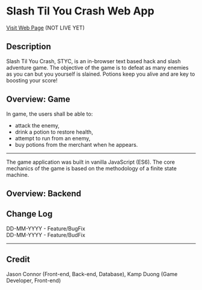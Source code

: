 # Slash Til You Crash Web App
<a href="https://styc.jasonc.dev">Visit Web Page</a> (NOT LIVE YET)
<h2>Description</h2>
Slash Til You Crash, STYC, is an in-browser text based hack and slash adventure game. The objective of the game is to defeat as many enemies as you can but you yourself is slained. Potions keep you alive and are key to boosting your score!

<h2>Overview: Game</h2>
<center>
  <a href="https://styc.jasonc.dev">
    <!--img src="https://www.dropbox.com/s/t1pvdnlg7b1mk73/portrait.jpg?dl=0" /-->
  </a>
</center>
In game, the users shall be able to:
<ul>
  <li>attack the enemy,</li>
  <li>drink a potion to restore health,</li>
  <li>attempt to run from an enemy,</li>
  <li>buy potions from the merchant when he appears.</li>
</ul>
<hr />
The game application was built in vanilla JavaScript (ES6). The core mechanics of the game is based on the methodology of a finite state machine.
<center><!--img src="https://raw.githubusercontent.com/jasonconnor/styc/master/github%20readme%20assets/STYC_FiniteStateMachine.png?token=AHRD2UXE3MJORY22AKZBABC57ZCGG" width="500px" /--></center>

<h2>Overview: Backend</h2>


<h2>Change Log</h2>

DD-MM-YYYY - Feature/BugFix<br />
DD-MM-YYYY - Feature/BudFix<br />

<hr />
<h2>Credit</h2>
Jason Connor (Front-end, Back-end, Database),
Kamp Duong (Game Developer, Front-end)
<!--img src="https://raw.githubusercontent.com/jasonconnor/styc/master/github%20readme%20assets/Contributors.png?token=AHRD2UXE3MJORY22AKZBABC57ZCGG"-->
